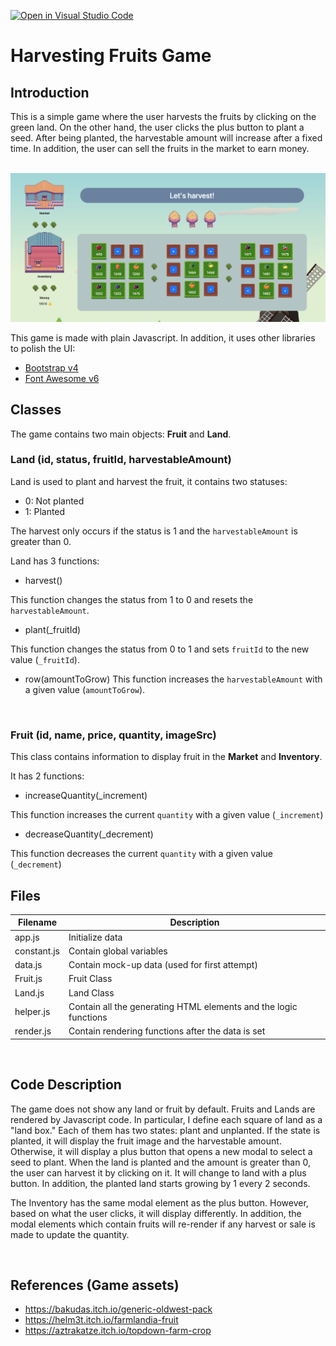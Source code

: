 [![Open in Visual Studio Code](https://classroom.github.com/assets/open-in-vscode-c66648af7eb3fe8bc4f294546bfd86ef473780cde1dea487d3c4ff354943c9ae.svg)](https://classroom.github.com/online_ide?assignment_repo_id=7549573&assignment_repo_type=AssignmentRepo)
# Harvesting Fruits Game
## Introduction
This is a simple game where the user harvests the fruits by clicking on the green land. On the other hand, the user clicks the plus button to plant a seed. After being planted, the harvestable amount will increase after a fixed time. 
In addition, the user can sell the fruits in the market to earn money.

<br>
<img src="./doc-images/game-layout.png" width=600>
<br>

This game is made with plain Javascript. In addition, it uses other libraries to polish the UI:

- [Bootstrap v4](https://getbootstrap.com/docs/4.6/layout/overview/)
- [Font Awesome v6](https://fontawesome.com/)

## Classes
The game contains two main objects: **Fruit** and **Land**. 
### Land (id, status, fruitId, harvestableAmount)
Land is used to plant and  harvest the fruit, it contains two statuses:

- 0: Not planted
- 1: Planted

The harvest only occurs if the status is 1 and the ```harvestableAmount``` is greater than 0.

Land has 3 functions:
- harvest()

This function changes the status from 1 to 0 and resets the ```harvestableAmount```.

- plant(_fruitId)

This function changes the status from 0 to 1 and sets ```fruitId``` to the new value (```_fruitId```).

- row(amountToGrow)
This function increases the ```harvestableAmount``` with a given value (```amountToGrow```).

<br>

### Fruit (id, name, price, quantity, imageSrc)
This class contains information to display fruit in the **Market** and **Inventory**.

It has 2 functions:

- increaseQuantity(_increment)

This function increases the current ```quantity``` with a given value (```_increment```)

- decreaseQuantity(_decrement)

This function decreases the current ```quantity``` with a given value (```_decrement```)

## Files
Filename | Description
--- | --- |
app.js | Initialize data
constant.js | Contain global variables
data.js | Contain mock-up data (used for first attempt)
Fruit.js | Fruit Class
Land.js | Land Class
helper.js | Contain all the generating HTML elements and the logic functions
render.js | Contain rendering functions after the data is set

<br>

## Code Description
The game does not show any land or fruit by default. Fruits and Lands are rendered by Javascript code. In particular, I define each square of land as a "land box." Each of them has two states: plant and unplanted. If the state is planted, it will display the fruit image and the harvestable amount. Otherwise, it will display a plus button that opens a new modal to select a seed to plant. When the land is planted and the amount is greater than 0, the user can harvest it by clicking on it. It will change to land with a plus button. In addition, the planted land starts growing by 1 every 2 seconds. 

The Inventory has the same modal element as the plus button. However, based on what the user clicks, it will display differently. In addition, the modal elements which contain fruits will re-render if any harvest or sale is made to update the quantity. 

<br>

## References (Game assets)
* https://bakudas.itch.io/generic-oldwest-pack
* https://helm3t.itch.io/farmlandia-fruit
* https://aztrakatze.itch.io/topdown-farm-crop
